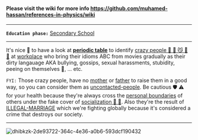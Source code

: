 #### Please visit the wiki for more info https://github.com/muhamed-hassan/references-in-physics/wiki

***

**`Education phase:`** [Secondary School](https://en.wikipedia.org/wiki/Secondary_school)

***

It's nice 🤨 to have a look at [**periodic table**](https://en.wikipedia.org/wiki/Periodic_table) to identify [crazy people 🤖 👾 😼 🤪 🤡](https://github.com/muhamed-hassan/production_deployment_syndrome/wiki/Bad-examples-of-parents) at [workplace](https://en.wikipedia.org/wiki/Workplace) who bring their idioms ABC from movies gradually as their dirty langauage AKA bullying, gossips, sexual harassments, stubidity, peeing on themselves 💩, ... etc.

`FYI:` Those crazy people, have no [mother](https://en.wikipedia.org/wiki/Mother) or [father](https://en.wikipedia.org/wiki/Father) to raise them in a good way, so you can consider them as [uncontacted-people](https://en.wikipedia.org/wiki/Uncontacted_peoples). Be cautious 🛡 ⚠ for your health because they're always cross the [personal boundaries](https://en.wikipedia.org/wiki/Privacy_law) of others under the fake cover of [socialization 🤡 🎠](https://en.wikipedia.org/wiki/Immature_personality_disorder). Also they're the result of [ILLEGAL-MARRIAGE](https://github.com/muhamed-hassan/production_deployment_syndrome/wiki/Illegal-Marriage#illegal-marriage--) which we're fighting globally because it's considered a crime that destroys our society. 

***

![dhibkzk-2de93722-364c-4e36-a0b6-593dcf190432](https://github.com/user-attachments/assets/1e92540b-e3b3-4601-b452-f4d7c428118b)



